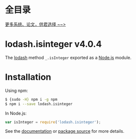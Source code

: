 # 全目录

[更多系统、论文，供君选择 ~~>](https://www.yuque.com/wisebit/blog)
# lodash.isinteger v4.0.4

The [lodash](https://lodash.com/) method `_.isInteger` exported as a [Node.js](https://nodejs.org/) module.

# Installation

Using npm:
```bash
$ {sudo -H} npm i -g npm
$ npm i --save lodash.isinteger
```

In Node.js:
```js
var isInteger = require('lodash.isinteger');
```

See the [documentation](https://lodash.com/docs#isInteger) or [package source](https://github.com/lodash/lodash/blob/4.0.4-npm-packages/lodash.isinteger) for more details.
